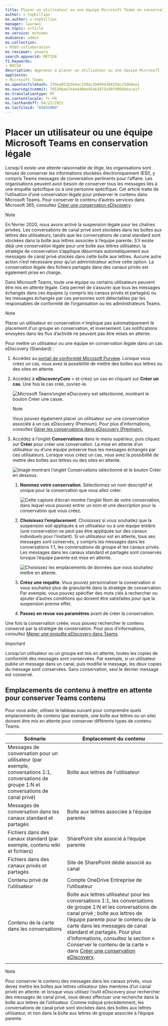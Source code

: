 ```yaml
---
title: Placer un utilisateur ou une équipe Microsoft Teams en conservation légale
author: v-tophillips
ms.author: v-tophillips
manager: laurawi
ms.topic: article
ms.service: msteams
audience: admin
ms.collection:
- M365-collaboration
ms.reviewer: anwara
search.appverid: MET150
f1.keywords:
- NOCSH
description: Apprenez à placer un utilisateur ou une équipe Microsoft Teams en conservation légale à l’aide du portail de conformité Microsoft Purview et découvrez ce qui nécessite une conservation légale en fonction des exigences en matière de données.
appliesto:
- Microsoft Teams
ms.openlocfilehash: 1f0ea852b564ac339ac390994384258cc5d68ea1
ms.sourcegitcommit: 7d5266ae7e4a440ee45ab1873a30f4056bdcca1f
ms.translationtype: MT
ms.contentlocale: fr-FR
ms.lasthandoff: 04/22/2022
ms.locfileid: "65031909"
---
```

# <a name="place-a-microsoft-teams-user-or-team-on-legal-hold"></a>Placer un utilisateur ou une équipe Microsoft Teams en conservation légale

Lorsqu’il existe une attente raisonnable de litige, les organisations sont tenues de conserver les informations stockées électroniquement (ESI), y compris Teams messages de conversation pertinents pour l’affaire. Les organisations peuvent avoir besoin de conserver tous les messages liés à une enquête spécifique ou à une personne spécifique. Cet article traite de l’utilisation d’une conservation légale pour préserver le contenu dans Microsoft Teams. Pour conserver le contenu d’autres services dans Microsoft 365, consultez [Créer une conservation eDiscovery](/microsoft-365/compliance/create-ediscovery-holds).

> [!NOTE]
> En février 2020, nous avons activé la suspension légale pour les chaînes privées. Les conversations de canal privé sont stockées dans les boîtes aux lettres des utilisateurs, tandis que les conversations de canal standard sont stockées dans la boîte aux lettres associée à l’équipe parente. S’il existe déjà une conservation légale pour une boîte aux lettres utilisateur, la stratégie de conservation s’applique désormais automatiquement aux messages de canal privé stockés dans cette boîte aux lettres. Aucune autre action n’est nécessaire pour qu’un administrateur active cette option. La conservation légale des fichiers partagés dans des canaux privés est également prise en charge.

Dans Microsoft Teams, toute une équipe ou certains utilisateurs peuvent être mis en attente légale. Cela permet de s’assurer que tous les messages échangés dans ces équipes (y compris les canaux privés et partagés) ou les messages échangés par ces personnes sont détectables par les responsables de conformité de l’organisation ou les administrateurs Teams.

> [!NOTE]
> Placer un utilisateur en conservation n'implique pas automatiquement le placement d'un groupe en conservation, et inversement.
> Les notifications envoyées dans les flux d’activité ne peuvent pas être mises en attente.

Pour mettre un utilisateur ou une équipe en conservation légale dans un cas eDiscovery (Standard) :

1. Accédez au [portail de conformité Microsoft Purview](https://compliance.microsoft.com). Lorsque vous créez un cas, vous avez la possibilité de mettre des boîtes aux lettres ou des sites en attente.

2. Accédez à **eDiscoveryCore** >  et créez un cas en cliquant sur **Créer un cas**. Une fois le cas créé, ouvrez-le.
  
   ![Microsoft Teams’onglet eDiscovery est sélectionné, montrant le bouton Créer une casse.](media/LegalHold1.png)

   > [!NOTE]
   > Vous pouvez également placer un utilisateur sur une conservation associée à un cas eDiscovery (Premium). Pour plus d’informations, consultez [Gérer les conservations dans eDiscovery (Premium).](/microsoft-365/compliance/managing-holds)

3. Accédez à l’onglet **Conservations** dans le menu supérieur, puis cliquez sur **Créer** pour créer une conservation. La mise en attente d’un utilisateur ou d’une équipe préserve tous les messages échangés par ces utilisateurs. Lorsque vous créez un cas, vous avez la possibilité de mettre des boîtes aux lettres ou des sites en attente.

   ![Image montrant l’onglet Conservations sélectionné et le bouton Créer en dessous.](media/LegalHold2.png)

   1. **Nommez votre conservation**. Sélectionnez un nom descriptif et unique pour la conservation que vous allez créer.
  
       ![Cette capture d’écran montre l’onglet Nom de votre conservation, dans lequel vous pouvez entrer un nom et une description pour la conservation que vous créez.](media/LegalHold3.png)

   2. **Choisissez l’emplacement**. Choisissez si vous souhaitez que la suspension soit appliquée à un utilisateur ou à une équipe entière (une conservation ne peut pas être appliquée sur des canaux individuels pour l’instant). Si un utilisateur est en attente, tous ses messages sont conservés, y compris les messages dans les conversations 1:1, les conversations de groupe et les canaux privés. Les messages dans les canaux standard et partagés sont conservés lorsque l’équipe parente est mise en attente.

      ![Choisissez les emplacements de données que vous souhaitez mettre en attente.](media/LegalHold4.png)

   3. **Créez une requête**. Vous pouvez personnaliser la conservation si vous souhaitez plus de granularité dans la stratégie de conservation. Par exemple, vous pouvez spécifier des mots clés à rechercher ou ajouter d’autres conditions qui doivent être satisfaites pour que la suspension prenne effet.

   4. **Passez en revue vos paramètres** avant de créer la conservation.

Une fois la conservation créée, vous pouvez rechercher le contenu conservé par la stratégie de conservation. Pour plus d’informations, consultez [Mener une enquête eDiscovery dans Teams](eDiscovery-investigation.md).

> [!IMPORTANT]
> Lorsqu’un utilisateur ou un groupe est mis en attente, toutes les copies de conformité des messages sont conservées. Par exemple, si un utilisateur publie un message dans un canal, puis modifie le message, les deux copies du message sont conservées. Sans conservation, seul le dernier message est conservé.

## <a name="content-locations-to-place-on-hold-to-preserve-teams-content"></a>Emplacements de contenu à mettre en attente pour conserver Teams contenu

Pour vous aider, utilisez le tableau suivant pour comprendre quels emplacements de contenu (par exemple, une boîte aux lettres ou un site) doivent être mis en attente pour conserver différents types de contenu Teams.

|Scénario  |Emplacement du contenu  |
|---------|---------|
|Messages de conversation pour un utilisateur (par exemple, conversations 1:1, conversations de groupe 1:N et conversations de canal privé)     |Boîte aux lettres de l'utilisateur         |
|Messages de conversation dans les canaux standard et partagés    |Boîte aux lettres associée à l’équipe parente         |
|Fichiers dans des canaux standard (par exemple, contenu wiki et fichiers)     |SharePoint site associé à l’équipe parente        |
|Fichiers dans des canaux privés et partagés     |Site de SharePoint dédié associé au canal
|Contenu privé de l’utilisateur     |Compte OneDrive Entreprise de l’utilisateur       |
|Contenu de la carte dans les conversations|Boîte aux lettres utilisateur pour les conversations 1:1, les conversations de groupe 1:N et les conversations de canal privé ; boîte aux lettres de l’équipe parente pour le contenu de la carte dans les messages de canal standard et partagés. Pour plus d’informations, consultez la section « Conserver le contenu de la carte » dans [Créer une conservation eDiscovery](/microsoft-365/compliance/create-ediscovery-holds#preserve-card-content).|
|||

> [!NOTE]
> Pour conserver le contenu des messages dans les canaux privés, vous devez mettre les boîtes aux lettres utilisateur (des membres d’un canal privé) en attente. et lorsque vous utilisez l’outil eDiscovery pour rechercher des messages de canal privé, vous devez effectuer une recherche dans la boîte aux lettres de l’utilisateur. Comme indiqué précédemment, les conversations de canal privé sont stockées dans des boîtes aux lettres utilisateur, et non dans la boîte aux lettres de groupe associée à l’équipe parente.
